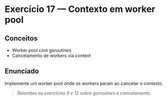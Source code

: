 # Exercício 17 — Contexto em worker pool

## Conceitos
- Worker pool com goroutines
- Cancelamento de workers via context

## Enunciado
Implemente um worker pool onde os workers param ao cancelar o contexto.

> _Relembre os exercícios 9 e 12 sobre goroutines e cancelamento._ 